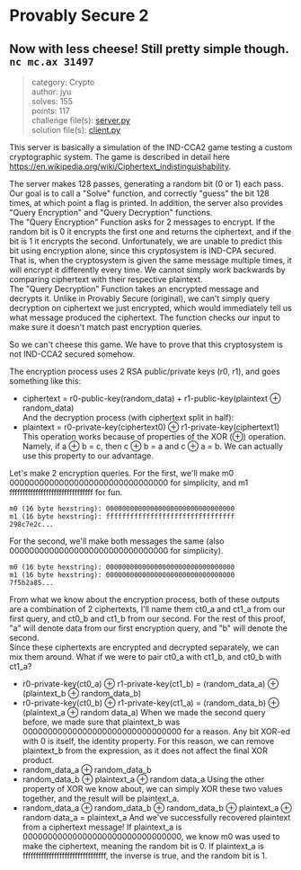 # Provably Secure 2
## Now with less cheese! Still pretty simple though. `nc mc.ax 31497`
> category: Crypto  
> author: jyu  
> solves: 155  
> points: 117  
> challenge file(s): [server.py](https://github.com/Fidget-Cube/write-ups/tree/main/2023/DiceCTF/Provably-Secure-2/server.py)  
> solution file(s): [client.py](https://github.com/Fidget-Cube/write-ups/tree/main/2023/DiceCTF/Provably-Secure-2/client.py)  


This server is basically a simulation of the IND-CCA2 game testing a custom cryptographic system. The game is described in detail here https://en.wikipedia.org/wiki/Ciphertext_indistinguishability.  

The server makes 128 passes, generating a random bit (0 or 1) each pass. Our goal is to call a "Solve" function, and correctly "guess" the bit 128 times, at which point a flag is printed. In addition, the server also provides "Query Encryption" and "Query Decryption" functions.  
The "Query Encryption" Function asks for 2 messages to encrypt. If the random bit is 0 it encrypts the first one and returns the ciphertext, and if the bit is 1 it encrypts the second. Unfortunately, we are unable to predict this bit using encryption alone, since this cryptosystem is IND-CPA secured. That is, when the cryptosystem is given the same message multiple times, it will encrypt it differently every time. We cannot simply work backwards by comparing ciphertext with their respective plaintext.  
The "Query Decryption" Function takes an encrypted message and decrypts it. Unlike in Provably Secure (original), we can't simply query decryption on ciphertext we just encrypted, which would immediately tell us what message produced the ciphertext. The function checks our input to make sure it doesn't match past encryption queries.  

So we can't cheese this game. We have to prove that this cryptosystem is not IND-CCA2 secured somehow.  

The encryption process uses 2 RSA public/private keys (r0, r1), and goes something like this:  
 - ciphertext = r0-public-key(random_data) + r1-public-key(plaintext ⊕ random_data)  
And the decryption process (with ciphertext split in half):  
 - plaintext = r0-private-key(ciphertext0) ⊕ r1-private-key(ciphertext1)  
This operation works because of properties of the XOR (⊕) operation. Namely, if a ⊕ b = c, then c ⊕ b = a and c ⊕ a = b. We can actually use this property to our advantage.  

Let's make 2 encryption queries. For the first, we'll make m0 00000000000000000000000000000000 for simplicity, and m1 ffffffffffffffffffffffffffffffff for fun.  
```
m0 (16 byte hexstring): 00000000000000000000000000000000
m1 (16 byte hexstring): ffffffffffffffffffffffffffffffff
298c7e2c...
```  
For the second, we'll make both messages the same (also 00000000000000000000000000000000 for simplicity).  
```
m0 (16 byte hexstring): 00000000000000000000000000000000
m1 (16 byte hexstring): 00000000000000000000000000000000
7f5b2a85...
```  
From what we know about the encryption process, both of these outputs are a combination of 2 ciphertexts, I'll name them ct0_a and ct1_a from our first query, and ct0_b and ct1_b from our second. For the rest of this proof, "a" will denote data from our first encryption query, and "b" will denote the second.  
Since these ciphertexts are encrypted and decrypted separately, we can mix them around. What if we were to pair ct0_a with ct1_b, and ct0_b with ct1_a?  
 - r0-private-key(ct0_a) ⊕ r1-private-key(ct1_b) = (random_data_a) ⊕ (plaintext_b ⊕ random_data_b)
 - r0-private-key(ct0_b) ⊕ r1-private-key(ct1_a) = (random_data_b) ⊕ (plaintext_a ⊕ random data_a)
When we made the second query before, we made sure that plaintext_b was 00000000000000000000000000000000 for a reason. Any bit XOR-ed with 0 is itself, the identity property. For this reason, we can remove plaintext_b from the expression, as it does not affect the final XOR product.  
 - random_data_a ⊕ random_data_b
 - random_data_b ⊕ plaintext_a ⊕ random data_a
Using the other property of XOR we know about, we can simply XOR these two values together, and the result will be plaintext_a.  
 - random_data_a ⊕ random_data_b ⊕ random_data_b ⊕ plaintext_a ⊕ random data_a = plaintext_a
And we've successfully recovered plaintext from a ciphertext message! If plaintext_a is 00000000000000000000000000000000, we know m0 was used to make the ciphertext, meaning the random bit is 0. If plaintext_a is ffffffffffffffffffffffffffffffff, the inverse is true, and the random bit is 1.  

